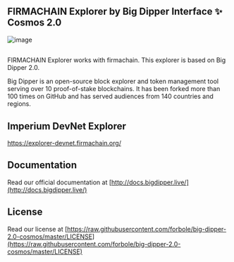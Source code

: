 ## FIRMACHAIN Explorer by Big Dipper Interface ✨ Cosmos 2.0

![image](https://user-images.githubusercontent.com/5277080/136297647-9e47d211-ce7b-478e-81f4-1b35463455d8.png)




##


FIRMACHAIN Explorer works with firmachain. This explorer is based on Big Dipper 2.0.

Big Dipper is an open-source block explorer and token management tool serving over 10 proof-of-stake blockchains. 
It has been forked more than 100 times on GitHub and has served audiences from 140 countries and regions.

## Imperium DevNet Explorer
https://explorer-devnet.firmachain.org/

## Documentation
Read our official documentation at [http://docs.bigdipper.live/](http://docs.bigdipper.live/)

## License
Read our license at [https://raw.githubusercontent.com/forbole/big-dipper-2.0-cosmos/master/LICENSE](https://raw.githubusercontent.com/forbole/big-dipper-2.0-cosmos/master/LICENSE)

